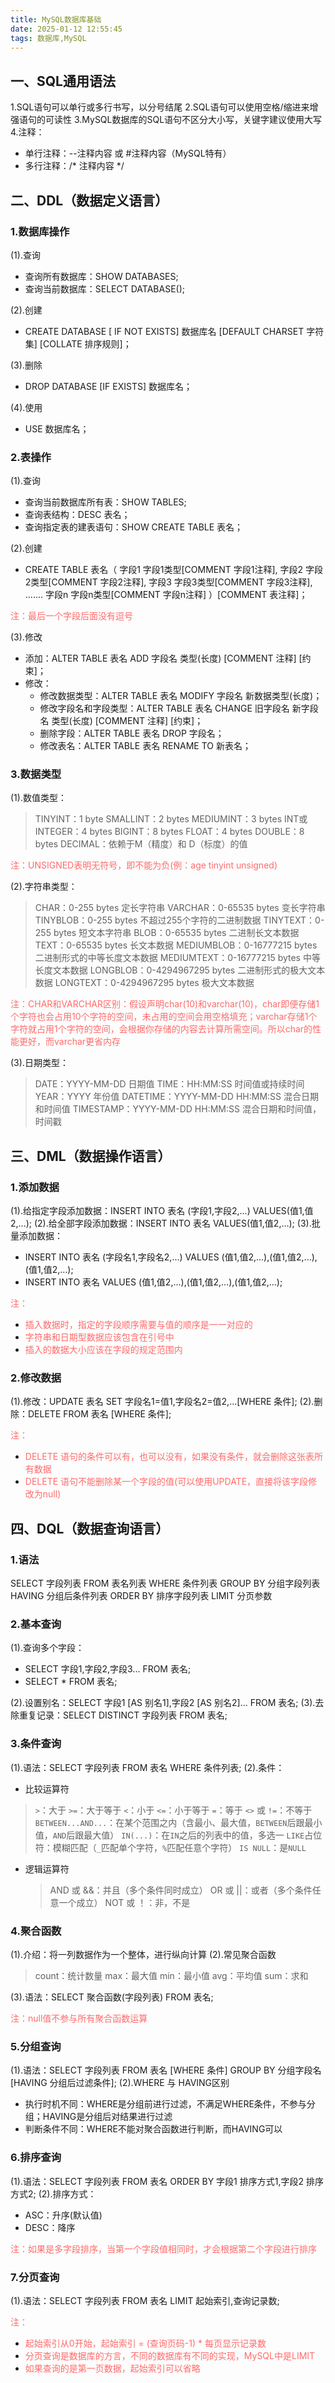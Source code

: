 ```yaml
---
title: MySQL数据库基础
date: 2025-01-12 12:55:45
tags: 数据库,MySQL
---
```



## **一、SQL通用语法**

1.SQL语句可以单行或多行书写，以分号结尾
2.SQL语句可以使用空格/缩进来增强语句的可读性
3.MySQL数据库的SQL语句不区分大小写，关键字建议使用大写
4.注释：
- 单行注释：--注释内容 或 #注释内容（MySQL特有）
- 多行注释：/* 注释内容 */
  

## **二、DDL（数据定义语言）**

### 1.数据库操作

(1).查询
- 查询所有数据库：SHOW DATABASES;
- 查询当前数据库：SELECT DATABASE();
  
(2).创建
- CREATE DATABASE [ IF NOT EXISTS] 数据库名 [DEFAULT CHARSET 字符集] [COLLATE 排序规则]；
  
(3).删除
- DROP DATABASE [IF EXISTS] 数据库名；
  
(4).使用
- USE 数据库名；
  

### 2.表操作

(1).查询
- 查询当前数据库所有表：SHOW TABLES;
- 查询表结构：DESC 表名；
- 查询指定表的建表语句：SHOW CREATE TABLE 表名；
  
(2).创建
- CREATE TABLE 表名（
字段1 字段1类型[COMMENT 字段1注释],
字段2 字段2类型[COMMENT 字段2注释],
字段3 字段3类型[COMMENT 字段3注释],
.......
字段n 字段n类型[COMMENT 字段n注释]
     ）[COMMENT 表注释]；

<span style="color:#FF6B6B">注：最后一个字段后面没有逗号</span>

(3).修改
- 添加：ALTER TABLE 表名 ADD 字段名 类型(长度) [COMMENT 注释] [约束]；
- 修改：
	- 修改数据类型：ALTER TABLE 表名 MODIFY 字段名 新数据类型(长度)；
	- 修改字段名和字段类型：ALTER TABLE 表名 CHANGE 旧字段名 新字段名 类型(长度) [COMMENT 注释] [约束]；
	- 删除字段：ALTER TABLE 表名 DROP 字段名；
	- 修改表名：ALTER TABLE 表名 RENAME TO 新表名；
	  

### 3.数据类型

(1).数值类型：
  >TINYINT：1 byte
  SMALLINT：2 bytes
  MEDIUMINT：3 bytes
  INT或INTEGER：4 bytes
  BIGINT：8 bytes
  FLOAT：4 bytes
  DOUBLE：8 bytes
  DECIMAL：依赖于M（精度）和 D（标度）的值
  
<span style="color:#FF6B6B">注：UNSIGNED表明无符号，即不能为负(例：age tinyint unsigned)</span>

(2).字符串类型：
  >CHAR：0-255 bytes 定长字符串
  VARCHAR：0-65535 bytes 变长字符串
  TINYBLOB：0-255 bytes 不超过255个字符的二进制数据
  TINYTEXT：0-255 bytes 短文本字符串
  BLOB：0-65535 bytes 二进制长文本数据
  TEXT：0-65535 bytes 长文本数据
  MEDIUMBLOB：0-16777215 bytes 二进制形式的中等长度文本数据
  MEDIUMTEXT：0-16777215 bytes 中等长度文本数据
  LONGBLOB：0-4294967295 bytes 二进制形式的极大文本数据
  LONGTEXT：0-4294967295 bytes 极大文本数据

<span style="color:#FF6B6B">注：CHAR和VARCHAR区别：假设声明char(10)和varchar(10)，char即便存储1个字符也会占用10个字符的空间，未占用的空间会用空格填充；varchar存储1个字符就占用1个字符的空间，会根据你存储的内容去计算所需空间。所以char的性能更好，而varchar更省内存</span>

(3).日期类型：
 > DATE：YYYY-MM-DD 日期值
  TIME：HH:MM:SS 时间值或持续时间
  YEAR：YYYY 年份值
  DATETIME：YYYY-MM-DD HH:MM:SS 混合日期和时间值
  TIMESTAMP：YYYY-MM-DD HH:MM:SS 混合日期和时间值，时间戳
  

## **三、DML（数据操作语言）**

### 1.添加数据

(1).给指定字段添加数据：INSERT INTO 表名 (字段1,字段2,...) VALUES(值1,值2,...);
(2).给全部字段添加数据：INSERT INTO 表名 VALUES(值1,值2,...);
(3).批量添加数据：
- INSERT INTO 表名 (字段名1,字段名2,...) VALUES (值1,值2,...),(值1,值2,...),(值1,值2,...);
- INSERT INTO 表名 VALUES (值1,值2,...),(值1,值2,...),(值1,值2,...);

<span style="color:#FF6B6B">注：</span>
- <span style="color:#FF6B6B">插入数据时，指定的字段顺序需要与值的顺序是一一对应的</span>
- <span style="color:#FF6B6B">字符串和日期型数据应该包含在引号中</span>
- <span style="color:#FF6B6B">插入的数据大小应该在字段的规定范围内</span>

### 2.修改数据

(1).修改：UPDATE 表名 SET 字段名1=值1,字段名2=值2,...[WHERE 条件];
(2).删除：DELETE FROM 表名 [WHERE 条件];

<span style="color:#FF6B6B">注：</span>
- <span style="color:#FF6B6B">DELETE 语句的条件可以有，也可以没有，如果没有条件，就会删除这张表所有数据</span>
- <span style="color:#FF6B6B">DELETE 语句不能删除某一个字段的值(可以使用UPDATE，直接将该字段修改为null)</span>
  

## **四、DQL（数据查询语言）**

### 1.语法

SELECT 字段列表 FROM 表名列表 WHERE 条件列表 GROUP BY 分组字段列表 HAVING 分组后条件列表 ORDER BY 排序字段列表 LIMIT 分页参数

### 2.基本查询

(1).查询多个字段：
- SELECT 字段1,字段2,字段3... FROM 表名;
- SELECT * FROM 表名;
  
(2).设置别名：SELECT 字段1 [AS 别名1],字段2 [AS 别名2]... FROM 表名;
(3).去除重复记录：SELECT DISTINCT 字段列表 FROM 表名;

### 3.条件查询

(1).语法：SELECT 字段列表 FROM 表名 WHERE 条件列表;
(2).条件：
   
	    
 - 比较运算符
  >`>`：大于
 `>=`：大于等于
 `<`：小于
 `<=`：小于等于
`=`：等于
 `<>` 或 `!=`：不等于
 `BETWEEN...AND...`：在某个范围之内（含最小、最大值，`BETWEEN`后跟最小值，`AND`后跟最大值）
 `IN(...)`：在`IN`之后的列表中的值，多选一
 `LIKE`占位符：模糊匹配（`_`匹配单个字符，`%`匹配任意个字符）
`IS NULL`：是`NULL`

  
 - 逻辑运算符

   >AND 或 &&：并且（多个条件同时成立）
   OR 或 ||：或者（多个条件任意一个成立）
   NOT 或 ！：非，不是
  

### 4.聚合函数

(1).介绍：将一列数据作为一个整体，进行纵向计算
(2).常见聚合函数
>count：统计数量
  max：最大值
  min：最小值
  avg：平均值
  sum：求和
  
(3).语法：SELECT 聚合函数(字段列表) FROM 表名;

<span style="color:#FF6B6B">注：null值不参与所有聚合函数运算</span>

### 5.分组查询

(1).语法：SELECT 字段列表 FROM 表名 [WHERE 条件] GROUP BY 分组字段名 [HAVING 分组后过滤条件];
(2).WHERE 与 HAVING区别
- 执行时机不同：WHERE是分组前进行过滤，不满足WHERE条件，不参与分组；HAVING是分组后对结果进行过滤
- 判断条件不同：WHERE不能对聚合函数进行判断，而HAVING可以
  

### 6.排序查询

(1).语法：SELECT 字段列表 FROM 表名 ORDER BY 字段1 排序方式1,字段2 排序方式2;
(2).排序方式：
- ASC：升序(默认值)
- DESC：降序

<span style="color:#FF6B6B">注：如果是多字段排序，当第一个字段值相同时，才会根据第二个字段进行排序</span>

### 7.分页查询

(1).语法：SELECT 字段列表 FROM 表名 LIMIT 起始索引,查询记录数;

<span style="color:#FF6B6B">注：</span>
- <span style="color:#FF6B6B">起始索引从0开始，起始索引 = (查询页码-1) * 每页显示记录数</span>
- <span style="color:#FF6B6B">分页查询是数据库的方言，不同的数据库有不同的实现，MySQL中是LIMIT</span>
- <span style="color:#FF6B6B">如果查询的是第一页数据，起始索引可以省略 </span>